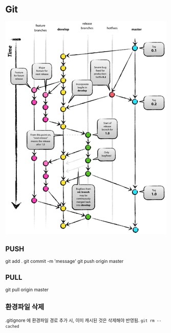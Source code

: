 <!-- TITLE: Git -->
<!-- SUBTITLE: A quick summary of Git -->

# Git
![Git Flow Overall Graph](/uploads/git-flow-overall-graph.png "Git Flow Overall Graph")
## PUSH
git add .
git commit -m 'message'
git push origin master

## PULL
git pull origin master

## 환경파일 삭제
.gitignore 에 환경파일 경로 추가 시, 이미 캐시된 것은 삭제해야 반영됨.
`git rm --cached`